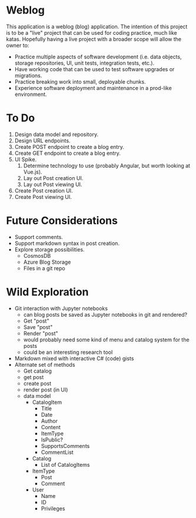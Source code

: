 # Weblog
This application is a weblog (blog) application. The intention of this project is to be a "live" project that can be used for coding practice, much like katas.  Hopefully having a live project with a broader scope will allow the owner to:
* Practice multiple aspects of software development (i.e. data objects, storage repositories, UI, unit tests, integration tests, etc.).
* Have working code that can be used to test software upgrades or migrations.
* Practice breaking work into small, deployable chunks.
* Experience software deployment and maintenance in a prod-like environment.

# To Do
1. Design data model and repository.
1. Design URL endpoints.
1. Create POST endpoint to create a blog entry.
1. Create GET endpoint to create a blog entry.
1. UI Spike.
    1. Determine technology to use (probably Angular, but worth looking at Vue.js).
    1. Lay out Post creation UI.
    1. Lay out Post viewing UI.
1. Create Post creation UI.
1. Create Post viewing UI.

# Future Considerations
* Support comments.
* Support markdown syntax in post creation.
* Explore storage possibilities.
  * CosmosDB
  * Azure Blog Storage
  * Files in a git repo

# Wild Exploration
* Git interaction with Jupyter notebooks
    * can blog posts be saved as Jupyter notebooks in git and rendered?
    * Get "post"
    * Save "post"
    * Render "post"
    * would probably need some kind of menu and catalog system for the posts
    * could be an interesting research tool
* Markdown mixed with interactive C# (code) gists
* Alternate set of methods
    * Get catalog
    * get post
    * create post
    * render post (in UI)
    * data model
        * CatalogItem
            * Title
            * Date
            * Author
            * Content
            * ItemType
            * IsPublic?
            * SupportsComments
            * CommentList
        * Catalog
            * List of CatalogItems
        * ItemType
            * Post
            * Comment
        * User
            * Name
            * ID
            * Privileges

